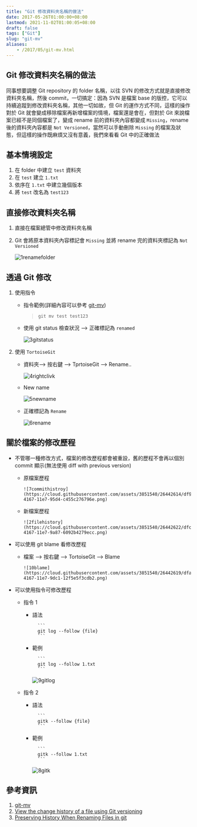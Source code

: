 ```yaml
---
title: "Git 修改資料夾名稱的做法"
date: 2017-05-26T01:00:00+08:00
lastmod: 2021-11-02T01:00:05+08:00
draft: false
tags: ["Git"]
slug: "git-mv"
aliases:
    - /2017/05/git-mv.html
---
```

## Git 修改資料夾名稱的做法

同事想要調整 Git repository 的 folder 名稱，以往 SVN 的修改方式就是直接修改資料夾名稱，然後 commit，一切搞定：因為 SVN 是檔案 base 的版控，它可以持續追蹤到修改資料夾名稱，其他一切如故，但 Git 的運作方式不同，這樣的操作對於 Git 就會變成移除檔案再新增檔案的情境，檔案還是會在，但對於 Git 來說檔案已經不是同個檔案了，變成 rename 前的資料夾內容都變成 `Missing`，rename 後的資料夾內容都是 `Not Versioned`，當然可以手動刪除 `Missing` 的檔案及狀態，但這樣的操作既麻煩又沒有意義，我們來看看 Git 中的正確做法

## 基本情境設定

1. 在 folder 中建立 `test` 資料夾
2. 在 `test` 建立 `1.txt`
3. 依序在 `1.txt` 中建立幾個版本
4. 將 `test` 改名為 `test123`

## 直接修改資料夾名稱

1. 直接在檔案總管中修改資料夾名稱
2. Git 會將原本資料夾內容標記會 `Missing` 並將 rename 完的資料夾標記為 `Not Versioned`

    ![1renamefolder](https://cloud.githubusercontent.com/assets/3851540/26442618/df9f5cf6-4167-11e7-91f8-b44cf2ca2e42.png)

## 透過 Git 修改

1. 使用指令
    * 指令範例(詳細內容可以參考 [git-mv](https://git-scm.com/docs/git-mv))

        > `git mv test test123`

    * 使用 git status 檢查狀況 --> 正確標記為 `renamed`

        ![3gitstatus](https://cloud.githubusercontent.com/assets/3851540/26442621/dfc488dc-4167-11e7-85f8-b6076ea3d193.png)

2. 使用 `TortoiseGit`

    * 資料夾--> 按右鍵 --> TprtoiseGit --> Rename..

        ![4rightclivk](https://cloud.githubusercontent.com/assets/3851540/26442623/dfc731b8-4167-11e7-8538-db2b596083c1.png)

    * New name

        ![5newname](https://cloud.githubusercontent.com/assets/3851540/26442620/dfc3e08a-4167-11e7-99d4-c8be513dca80.png)

    * 正確標記為 `Rename`

        ![6rename](https://cloud.githubusercontent.com/assets/3851540/26442617/df9e1bca-4167-11e7-81c7-0d88ee569036.png)

## 關於檔案的修改歷程

* 不管哪一種修改方式，檔案的修改歷程都會被重設，舊的歷程不會再以個別 commit 顯示(無法使用 diff with previous version)

  * 原檔案歷程

        ![7commithistroy](https://cloud.githubusercontent.com/assets/3851540/26442614/df9bc87a-4167-11e7-95d4-c455c276796e.png)

  * 新檔案歷程

        ![2filehistory](https://cloud.githubusercontent.com/assets/3851540/26442622/dfc57bca-4167-11e7-9a87-6092b4279ecc.png)

* 可以使用 git blame 看修改歷程

  * 檔案 --> 按右鍵 --> TortoiseGit --> Blame

        ![10blame](https://cloud.githubusercontent.com/assets/3851540/26442619/dfa0c0a0-4167-11e7-9dc1-12f5e5f3cdb2.png)

* 可以使用指令可修改歷程

  * 指令 1

    * 語法

            ```
            git log --follow {file}
            ```

    * 範例

            ```
            git log --follow 1.txt
            ```

        ![9gitlog](https://cloud.githubusercontent.com/assets/3851540/26442616/df9ddd54-4167-11e7-939d-3b49e3ab5469.png)

  * 指令 2

    * 語法

            ```
            gitk --follow {file}
            ```
    * 範例

            ```
            gitk --follow 1.txt
            ```

        ![8gitk](https://cloud.githubusercontent.com/assets/3851540/26442615/df9bc7da-4167-11e7-945f-941ba9c64a1b.png)

## 參考資訊

1. [git-mv](https://git-scm.com/docs/git-mv)
2. [View the change history of a file using Git versioning](https://stackoverflow.com/questions/278192/view-the-change-history-of-a-file-using-git-versioning)
3. [Preserving History When Renaming Files in git](http://thisbythem.com/blog/preserving-history-when-renaming-files-in-git/)
